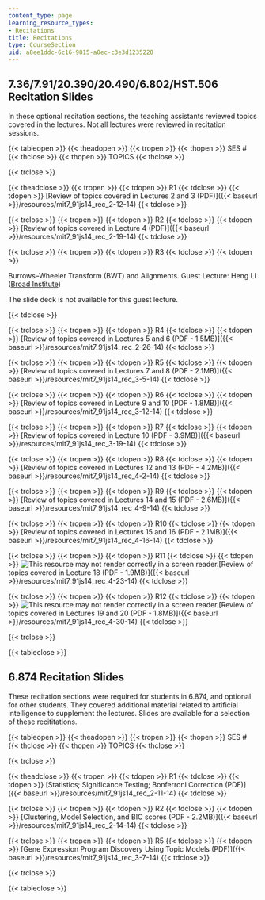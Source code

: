```yaml
---
content_type: page
learning_resource_types:
- Recitations
title: Recitations
type: CourseSection
uid: a8ee1ddc-6c16-9815-a0ec-c3e3d1235220
---
```


7.36/7.91/20.390/20.490/6.802/HST.506 Recitation Slides
-------------------------------------------------------

In these optional recitation sections, the teaching assistants reviewed topics covered in the lectures. Not all lectures were reviewed in recitation sessions.

{{< tableopen >}}
{{< theadopen >}}
{{< tropen >}}
{{< thopen >}}
SES #
{{< thclose >}}
{{< thopen >}}
TOPICS
{{< thclose >}}

{{< trclose >}}

{{< theadclose >}}
{{< tropen >}}
{{< tdopen >}}
R1
{{< tdclose >}}
{{< tdopen >}}
[Review of topics covered in Lectures 2 and 3 (PDF)]({{< baseurl >}}/resources/mit7_91js14_rec_2-12-14)
{{< tdclose >}}

{{< trclose >}}
{{< tropen >}}
{{< tdopen >}}
R2
{{< tdclose >}}
{{< tdopen >}}
[Review of topics covered in Lecture 4 (PDF)]({{< baseurl >}}/resources/mit7_91js14_rec_2-19-14)
{{< tdclose >}}

{{< trclose >}}
{{< tropen >}}
{{< tdopen >}}
R3
{{< tdclose >}}
{{< tdopen >}}


Burrows–Wheeler Transform (BWT) and Alignments. Guest Lecture: Heng Li ([Broad Institute](http://www.broadinstitute.org/))

The slide deck is not available for this guest lecture.


{{< tdclose >}}

{{< trclose >}}
{{< tropen >}}
{{< tdopen >}}
R4
{{< tdclose >}}
{{< tdopen >}}
[Review of topics covered in Lectures 5 and 6 (PDF - 1.5MB)]({{< baseurl >}}/resources/mit7_91js14_rec_2-26-14)
{{< tdclose >}}

{{< trclose >}}
{{< tropen >}}
{{< tdopen >}}
R5
{{< tdclose >}}
{{< tdopen >}}
[Review of topics covered in Lectures 7 and 8 (PDF - 2.1MB)]({{< baseurl >}}/resources/mit7_91js14_rec_3-5-14)
{{< tdclose >}}

{{< trclose >}}
{{< tropen >}}
{{< tdopen >}}
R6
{{< tdclose >}}
{{< tdopen >}}
[Review of topics covered in Lecture 9 and 10 (PDF - 1.8MB)]({{< baseurl >}}/resources/mit7_91js14_rec_3-12-14)
{{< tdclose >}}

{{< trclose >}}
{{< tropen >}}
{{< tdopen >}}
R7
{{< tdclose >}}
{{< tdopen >}}
[Review of topics covered in Lecture 10 (PDF - 3.9MB)]({{< baseurl >}}/resources/mit7_91js14_rec_3-19-14)
{{< tdclose >}}

{{< trclose >}}
{{< tropen >}}
{{< tdopen >}}
R8
{{< tdclose >}}
{{< tdopen >}}
[Review of topics covered in Lectures 12 and 13 (PDF - 4.2MB)]({{< baseurl >}}/resources/mit7_91js14_rec_4-2-14)
{{< tdclose >}}

{{< trclose >}}
{{< tropen >}}
{{< tdopen >}}
R9
{{< tdclose >}}
{{< tdopen >}}
[Review of topics covered in Lectures 14 and 15 (PDF - 2.6MB)]({{< baseurl >}}/resources/mit7_91js14_rec_4-9-14)
{{< tdclose >}}

{{< trclose >}}
{{< tropen >}}
{{< tdopen >}}
R10
{{< tdclose >}}
{{< tdopen >}}
[Review of topics covered in Lectures 15 and 16 (PDF - 2.1MB)]({{< baseurl >}}/resources/mit7_91js14_rec_4-16-14)
{{< tdclose >}}

{{< trclose >}}
{{< tropen >}}
{{< tdopen >}}
R11
{{< tdclose >}}
{{< tdopen >}}
![This resource may not render correctly in a screen reader.](/images/inacessible.gif)[Review of topics covered in Lecture 18 (PDF - 1.9MB)]({{< baseurl >}}/resources/mit7_91js14_rec_4-23-14)
{{< tdclose >}}

{{< trclose >}}
{{< tropen >}}
{{< tdopen >}}
R12
{{< tdclose >}}
{{< tdopen >}}
![This resource may not render correctly in a screen reader.](/images/inacessible.gif)[Review of topics covered in Lectures 19 and 20 (PDF - 1.8MB)]({{< baseurl >}}/resources/mit7_91js14_rec_4-30-14)
{{< tdclose >}}

{{< trclose >}}

{{< tableclose >}}

6.874 Recitation Slides
-----------------------

These recitation sections were required for students in 6.874, and optional for other students. They covered additional material related to artificial intelligence to supplement the lectures. Slides are available for a selection of these recititations.

{{< tableopen >}}
{{< theadopen >}}
{{< tropen >}}
{{< thopen >}}
SES #
{{< thclose >}}
{{< thopen >}}
TOPICS
{{< thclose >}}

{{< trclose >}}

{{< theadclose >}}
{{< tropen >}}
{{< tdopen >}}
R1
{{< tdclose >}}
{{< tdopen >}}
[Statistics; Significance Testing; Bonferroni Correction (PDF)]({{< baseurl >}}/resources/mit7_91js14_rec_2-11-14)
{{< tdclose >}}

{{< trclose >}}
{{< tropen >}}
{{< tdopen >}}
R2
{{< tdclose >}}
{{< tdopen >}}
[Clustering, Model Selection, and BIC scores (PDF - 2.2MB)]({{< baseurl >}}/resources/mit7_91js14_rec_2-14-14)
{{< tdclose >}}

{{< trclose >}}
{{< tropen >}}
{{< tdopen >}}
R5
{{< tdclose >}}
{{< tdopen >}}
[Gene Expression Program Discovery Using Topic Models (PDF)]({{< baseurl >}}/resources/mit7_91js14_rec_3-7-14)
{{< tdclose >}}

{{< trclose >}}

{{< tableclose >}}